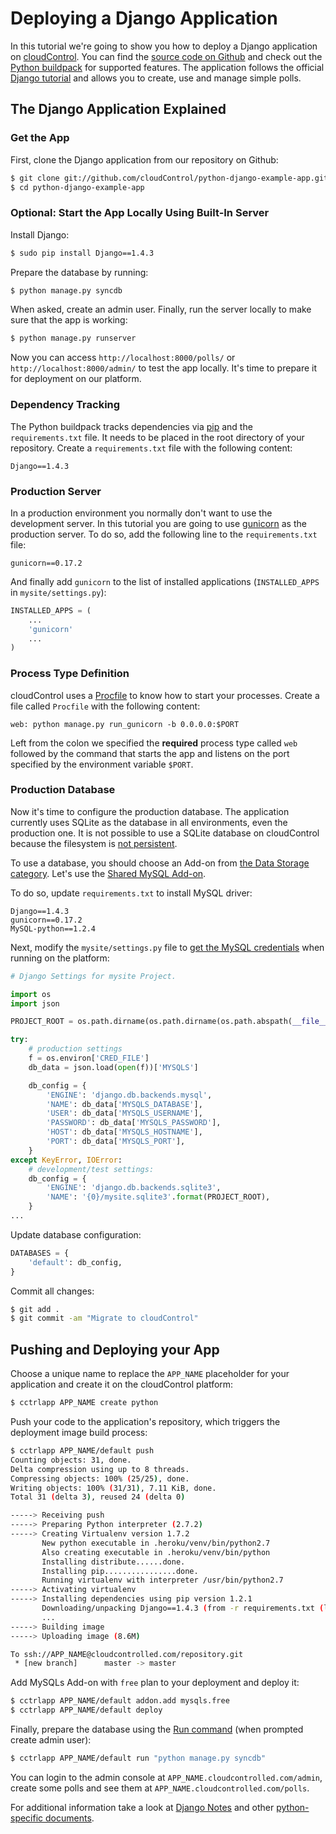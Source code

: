 # Deploying a Django Application

In this tutorial we're going to show you how to deploy a Django application on [cloudControl]. You can find the [source code on Github][example-app] and check out the [Python buildpack][python buildpack] for supported features. The application follows the official [Django tutorial] and allows you to create, use and manage simple polls.

## The Django Application Explained

### Get the App

First, clone the Django application from our repository on Github:

~~~bash
$ git clone git://github.com/cloudControl/python-django-example-app.git
$ cd python-django-example-app
~~~

### Optional: Start the App Locally Using Built-In Server

Install Django:

~~~bash
$ sudo pip install Django==1.4.3
~~~

Prepare the database by running:

~~~bash
$ python manage.py syncdb
~~~

When asked, create an admin user. Finally, run the server locally to make sure that the app is working:

~~~bash
$ python manage.py runserver
~~~

Now you can access `http://localhost:8000/polls/` or `http://localhost:8000/admin/` to test the app locally. It's time to prepare it for deployment on our platform.

### Dependency Tracking

The Python buildpack tracks dependencies via [pip] and the `requirements.txt` file. It needs to be placed in the root directory of your repository. Create a `requirements.txt` file with the following content:

~~~
Django==1.4.3
~~~

### Production Server

In a production environment you normally don't want to use the development server. In this tutorial you are going to use [gunicorn] as the production server. To do so, add the following line to the `requirements.txt` file:

~~~
gunicorn==0.17.2
~~~

And finally add `gunicorn` to the list of installed applications (`INSTALLED_APPS` in `mysite/settings.py`):

~~~python
INSTALLED_APPS = (
    ...
    'gunicorn'
    ...
)
~~~

### Process Type Definition

cloudControl uses a [Procfile] to know how to start your processes. Create a file called `Procfile` with the following content:

~~~
web: python manage.py run_gunicorn -b 0.0.0.0:$PORT
~~~

Left from the colon we specified the **required** process type called `web` followed by the command that starts the app and listens on the port specified by the environment variable `$PORT`.

### Production Database

Now it's time to configure the production database. The application currently uses SQLite as the database in all environments, even the production one. It is not possible to use a SQLite database on cloudControl because the filesystem is [not persistent][filesystem].

To use a database, you should choose an Add-on from [the Data Storage category][data-storage-addons]. Let's use the [Shared MySQL Add-on][mysqls].

To do so, update `requirements.txt` to install MySQL driver:

~~~
Django==1.4.3
gunicorn==0.17.2
MySQL-python==1.2.4
~~~

Next, modify the `mysite/settings.py` file to [get the MySQL credentials][get-conf] when running
on the platform:

~~~python
# Django Settings for mysite Project.

import os
import json

PROJECT_ROOT = os.path.dirname(os.path.dirname(os.path.abspath(__file__)))

try:
    # production settings
    f = os.environ['CRED_FILE']
    db_data = json.load(open(f))['MYSQLS']

    db_config = {
        'ENGINE': 'django.db.backends.mysql',
        'NAME': db_data['MYSQLS_DATABASE'],
        'USER': db_data['MYSQLS_USERNAME'],
        'PASSWORD': db_data['MYSQLS_PASSWORD'],
        'HOST': db_data['MYSQLS_HOSTNAME'],
        'PORT': db_data['MYSQLS_PORT'],
    }
except KeyError, IOError:
    # development/test settings:
    db_config = {
        'ENGINE': 'django.db.backends.sqlite3',
        'NAME': '{0}/mysite.sqlite3'.format(PROJECT_ROOT),
    }
...
~~~

Update database configuration:
~~~python
DATABASES = {
    'default': db_config,
}
~~~

Commit all changes:

~~~bash
$ git add .
$ git commit -am "Migrate to cloudControl"
~~~

## Pushing and Deploying your App

Choose a unique name to replace the `APP_NAME` placeholder for your application and create it on the cloudControl platform: 

~~~bash
$ cctrlapp APP_NAME create python
~~~

Push your code to the application's repository, which triggers the deployment image build process:

~~~bash
$ cctrlapp APP_NAME/default push
Counting objects: 31, done.
Delta compression using up to 8 threads.
Compressing objects: 100% (25/25), done.
Writing objects: 100% (31/31), 7.11 KiB, done.
Total 31 (delta 3), reused 24 (delta 0)

-----> Receiving push
-----> Preparing Python interpreter (2.7.2)
-----> Creating Virtualenv version 1.7.2
       New python executable in .heroku/venv/bin/python2.7
       Also creating executable in .heroku/venv/bin/python
       Installing distribute......done.
       Installing pip................done.
       Running virtualenv with interpreter /usr/bin/python2.7
-----> Activating virtualenv
-----> Installing dependencies using pip version 1.2.1
       Downloading/unpacking Django==1.4.3 (from -r requirements.txt (line 1))
       ...
-----> Building image
-----> Uploading image (8.6M)

To ssh://APP_NAME@cloudcontrolled.com/repository.git
 * [new branch]      master -> master
~~~

Add MySQLs Add-on with `free` plan to your deployment and deploy it:
~~~bash
$ cctrlapp APP_NAME/default addon.add mysqls.free
$ cctrlapp APP_NAME/default deploy
~~~

Finally, prepare the database using the [Run command][ssh-session] (when prompted create admin user):

~~~bash
$ cctrlapp APP_NAME/default run "python manage.py syncdb"
~~~

You can login to the admin console at `APP_NAME.cloudcontrolled.com/admin`, create some polls and see them at `APP_NAME.cloudcontrolled.com/polls`.

For additional information take a look at [Django Notes][django-notes] and other [python-specific documents][python-guides].

[django]: https://www.djangoproject.com/
[cloudControl]: http://www.cloudcontrol.com
[cloudControl-doc-user]: https://www.cloudcontrol.com/dev-center/Platform%20Documentation#user-accounts
[cloudControl-doc-cmdline]: https://www.cloudcontrol.com/dev-center/Platform%20Documentation#command-line-client-web-console-and-api
[Procfile]: https://www.cloudcontrol.com/dev-center/Platform%20Documentation#buildpacks-and-the-procfile
[git]: https://help.github.com/articles/set-up-git
[filesystem]: https://www.cloudcontrol.com/dev-center/Platform%20Documentation#non-persistent-filesystem
[data-storage-addons]: https://www.cloudcontrol.com/dev-center/Add-on%20Documentation/Data%20Storage/
[mysqls]: https://www.cloudcontrol.com/dev-center/Add-on%20Documentation/Data%20Storage/MySQLs
[example-app]: https://github.com/cloudControl/python-django-example-app
[django-notes]: https://www.cloudcontrol.com/dev-center/Guides/Python/Django%20notes
[get-conf]: https://www.cloudcontrol.com/dev-center/Guides/Python/Add-on%20credentials
[Django tutorial]: https://docs.djangoproject.com/en/1.4/intro/tutorial01/
[python-guides]: https://www.cloudcontrol.com/dev-center/Guides/Python
[python buildpack]: https://github.com/cloudControl/buildpack-python
[pip]: http://www.pip-installer.org/
[gunicorn]: http://gunicorn.org/
[worker]: https://www.cloudcontrol.com/dev-center/Platform%20Documentation#scheduled-jobs-and-background-workers
[db-commit]: https://github.com/cloudControl/python-django-example-app/commit/983f45e46ce0707476cec167ea062e19adcb53c9
[ssh-session]: https://www.cloudcontrol.com/dev-center/Platform%20Documentation#secure-shell-ssh
